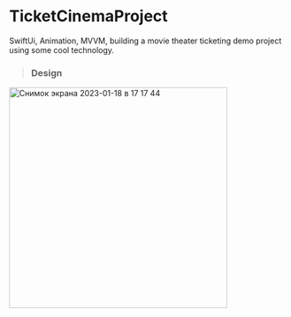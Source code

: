 # TicketCinemaProject
SwiftUi, Animation, MVVM, building a movie theater ticketing demo project using some cool technology.

> ### Design
<img width="394" alt="Снимок экрана 2023-01-18 в 17 17 44" src="https://user-images.githubusercontent.com/77477995/213169538-0536a1d6-9d88-4e99-abc8-afaa8dadc4bf.png" width="250" height="400">


